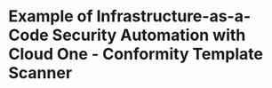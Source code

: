 # Example of Infrastructure-as-a-Code Security Automation with Cloud One - Conformity Template Scanner
